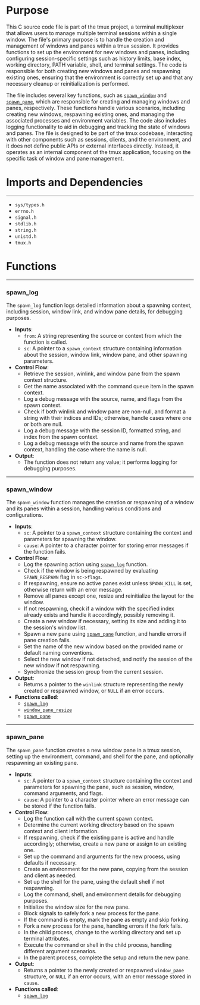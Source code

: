 # Purpose
This C source code file is part of the tmux project, a terminal multiplexer that allows users to manage multiple terminal sessions within a single window. The file's primary purpose is to handle the creation and management of windows and panes within a tmux session. It provides functions to set up the environment for new windows and panes, including configuring session-specific settings such as history limits, base index, working directory, PATH variable, shell, and terminal settings. The code is responsible for both creating new windows and panes and respawning existing ones, ensuring that the environment is correctly set up and that any necessary cleanup or reinitialization is performed.

The file includes several key functions, such as [`spawn_window`](#spawn_window) and [`spawn_pane`](#spawn_pane), which are responsible for creating and managing windows and panes, respectively. These functions handle various scenarios, including creating new windows, respawning existing ones, and managing the associated processes and environment variables. The code also includes logging functionality to aid in debugging and tracking the state of windows and panes. The file is designed to be part of the tmux codebase, interacting with other components such as sessions, clients, and the environment, and it does not define public APIs or external interfaces directly. Instead, it operates as an internal component of the tmux application, focusing on the specific task of window and pane management.
# Imports and Dependencies

---
- `sys/types.h`
- `errno.h`
- `signal.h`
- `stdlib.h`
- `string.h`
- `unistd.h`
- `tmux.h`


# Functions

---
### spawn_log<!-- {{#callable:spawn_log}} -->
The `spawn_log` function logs detailed information about a spawning context, including session, window link, and window pane details, for debugging purposes.
- **Inputs**:
    - `from`: A string representing the source or context from which the function is called.
    - `sc`: A pointer to a `spawn_context` structure containing information about the session, window link, window pane, and other spawning parameters.
- **Control Flow**:
    - Retrieve the session, winlink, and window pane from the spawn context structure.
    - Get the name associated with the command queue item in the spawn context.
    - Log a debug message with the source, name, and flags from the spawn context.
    - Check if both winlink and window pane are non-null, and format a string with their indices and IDs; otherwise, handle cases where one or both are null.
    - Log a debug message with the session ID, formatted string, and index from the spawn context.
    - Log a debug message with the source and name from the spawn context, handling the case where the name is null.
- **Output**:
    - The function does not return any value; it performs logging for debugging purposes.


---
### spawn_window<!-- {{#callable:spawn_window}} -->
The `spawn_window` function manages the creation or respawning of a window and its panes within a session, handling various conditions and configurations.
- **Inputs**:
    - `sc`: A pointer to a `spawn_context` structure containing the context and parameters for spawning the window.
    - `cause`: A pointer to a character pointer for storing error messages if the function fails.
- **Control Flow**:
    - Log the spawning action using [`spawn_log`](#spawn_log) function.
    - Check if the window is being respawned by evaluating `SPAWN_RESPAWN` flag in `sc->flags`.
    - If respawning, ensure no active panes exist unless `SPAWN_KILL` is set, otherwise return with an error message.
    - Remove all panes except one, resize and reinitialize the layout for the window.
    - If not respawning, check if a window with the specified index already exists and handle it accordingly, possibly removing it.
    - Create a new window if necessary, setting its size and adding it to the session's window list.
    - Spawn a new pane using [`spawn_pane`](#spawn_pane) function, and handle errors if pane creation fails.
    - Set the name of the new window based on the provided name or default naming conventions.
    - Select the new window if not detached, and notify the session of the new window if not respawning.
    - Synchronize the session group from the current session.
- **Output**:
    - Returns a pointer to the `winlink` structure representing the newly created or respawned window, or `NULL` if an error occurs.
- **Functions called**:
    - [`spawn_log`](#spawn_log)
    - [`window_pane_resize`](tmux.h.driver.md#window_pane_resize)
    - [`spawn_pane`](#spawn_pane)


---
### spawn_pane<!-- {{#callable:spawn_pane}} -->
The `spawn_pane` function creates a new window pane in a tmux session, setting up the environment, command, and shell for the pane, and optionally respawning an existing pane.
- **Inputs**:
    - `sc`: A pointer to a `spawn_context` structure containing the context and parameters for spawning the pane, such as session, window, command arguments, and flags.
    - `cause`: A pointer to a character pointer where an error message can be stored if the function fails.
- **Control Flow**:
    - Log the function call with the current spawn context.
    - Determine the current working directory based on the spawn context and client information.
    - If respawning, check if the existing pane is active and handle accordingly; otherwise, create a new pane or assign to an existing one.
    - Set up the command and arguments for the new process, using defaults if necessary.
    - Create an environment for the new pane, copying from the session and client as needed.
    - Set up the shell for the pane, using the default shell if not respawning.
    - Log the command, shell, and environment details for debugging purposes.
    - Initialize the window size for the new pane.
    - Block signals to safely fork a new process for the pane.
    - If the command is empty, mark the pane as empty and skip forking.
    - Fork a new process for the pane, handling errors if the fork fails.
    - In the child process, change to the working directory and set up terminal attributes.
    - Execute the command or shell in the child process, handling different argument scenarios.
    - In the parent process, complete the setup and return the new pane.
- **Output**:
    - Returns a pointer to the newly created or respawned `window_pane` structure, or `NULL` if an error occurs, with an error message stored in `cause`.
- **Functions called**:
    - [`spawn_log`](#spawn_log)


